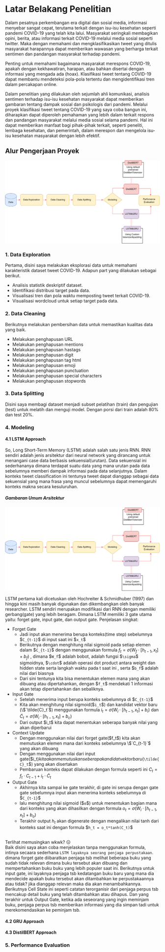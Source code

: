 # **Latar Belakang Penelitian**

Dalam pesatnya perkembangan era digital dan sosial media, informasi menyebar sangat cepat, terutama terkait dengan isu-isu kesehatan seperti pandemi COVID-19 yang telah kita lalui. Masyarakat seringkali membagikan opini, berita, atau informasi terkait COVID-19 melalui media sosial seperti twitter. Maka dengan memahami dan mengklasifikasikan tweet yang ditulis masyarakat harapannya dapat memberikan wawasan yang berharga terkait sentimen dan pandangan masyarakat terhadap pandemi.

Penting untuk memahami bagaimana masyarakat merespons COVID-19, apakah dengan kekhawatiran, harapan, atau bahkan disertai dengan informasi yang mengada ada (hoax). Klasifikasi tweet tentang COVID-19 dapat membantu mendeteksi pola-pola tertentu dan mengidentifikasi tren dalam percakapan online.

Dalam penelitian yang dilakukan oleh sejumlah ahli komunikasi, analisis sentimen terhadap isu-isu kesehatan masyarakat dapat memberikan gambaran tentang dampak sosial dan psikologis dari pandemi. Melalui proyek klasifikasi tweet tentang COVID-19 yang saya coba bangun ini, diharapkan dapat diperoleh pemahaman yang lebih dalam terkait respons dan pandangan masyarakat melalui media sosial selama pandemi. Hal ini dapat memberikan manfaat bagi pihak-pihak terkait, seperti peneliti, lembaga kesehatan, dan pemerintah, dalam merespon dan mengelola isu-isu kesehatan masyarakat dengan lebih efektif.

## **Alur Pengerjaan Proyek**
![Flow Project](https://github.com/RidwendDev/Tweet-Classification-Coronavirus/raw/main/asset/flow-tweet-baru.png) <br>

### 1. Data Exploration

Pertama, disini saya melakukan eksplorasi data untuk memahami karakteristik dataset tweet COVID-19. Adapun part yang dilakukan sebagai berikut.
- Analisis statistik deskriptif dataset.
- Identifikasi distribusi target pada data.
- Visualisasi tren dan pola waktu memposting tweet terkait COVID-19.
- Visualisasi wordcloud untuk setiap target pada data.

### 2. Data Cleaning

Berikutnya melakukan pembersihan data untuk memastikan kualitas data yang baik. 

- Melakukan penghapusan URL
- Melakukan penghapusan mentions
- Melakukan penghapusan hastags
- Melakukan penghapusan digit
- Melakukan penghapusan tag html
- Melakukan penghapusan emoji
- Melakukan penghapusan punctuation
- Melakukan penghapusan special characters
- Melakukan penghapusan stopwords


### 3. Data Splitting

Disini saya membagi dataset menjadi subset pelatihan (train) dan pengujian (test) untuk melatih dan menguji model. Dengan porsi dari train adalah 80% dan test 20%.

### 4. Modeling

#### 4.1 LSTM Approach
So, Long Short-Term Memory (LSTM) adalah salah satu jenis RNN. RNN sendiri adalah jenis arsitektur dari neural network yang dirancang untuk menangani case data berbasis sekuensial(urutan). Data sekuensial ini sederhananya dimana terdapat suatu data yang mana urutan pada data sebelumnya memberi dampak informasi pada data selanjutnya. Dalam konteks tweet classification ini tentunya tweet dapat dianggap sebagai data sekuensial yang mana frasa yang muncul sebelumnya dapat memengaruhi konteks makna secara kesuluruhan.
##### Gambaran Umum Arsitektur
![Architecture LSTM](https://github.com/RidwendDev/Tweet-Classification-Coronavirus/raw/main/asset/flow-tweet-baru.png) <br>

LSTM pertama kali dicetuskan oleh Hochreiter & Schmidhuber (1997) dan hingga kini masih banyak digunakan dan dikembangkan oleh banyak researcher. LSTM sendiri merupakan modifikasi dari RNN dengan memiliki gerbang(gate) yang lebih beragam. Dimana LSTM memiliki 3 gate utama yaitu: forget gate, input gate, dan output gate. Penjelasan singkat:
- Forget Gate <br>
    - Jadi input akan menerima berupa konteks(time step) sebelumnya  \$`C_{t-1}`$ di input saat ini \$`x_t`$ 
    - Berikutnya dengan menghitung nilai sigmoid pada setiap elemen dalam \$`C_{t-1}`$ dengan menggunakan formula $f_t=\sigma\left(W_f \cdot\left[h_{t-1}, x_t\right]+b_f\right)$ , dimana \$`W_f`$ adalah bobot, adalah fungsi \$`\sigma`$ sigmoidnya, \$`\cdot`$ adalah operasi dot product antara weight dan hidden state serta langkah waktu pada t saat ini , serta  \$`b_f`$ adalah nilai dari  biasnya
    - Dari sini tentunya kita bisa menentukan elemen mana yang akan dibuang atau dipertahankan, dengan \$`f_t`$ mendekati 1 informasi akan tetap dipertahankan dan sebaliknya.
- Input Gate <br>
    - Setelah menerima input berupa konteks sebelumnya di \$`C_{t-1}`$
    - Kita akan menghitung nilai sigmoid(\$`i_t`$) dan kandidat vektor baru (\$`\tilde{C}_t`$) menggunakan formula $i_t=\sigma\left(W_i \cdot\left[h_{t-1}, x_t\right]+b_i\right)$ dan
      $`\tilde{C}_t=\sigma\left(W_i \cdot\left[h_{t-1}, x_t\right]+b_c\right)`$
    - Dari output \$i_t$ kita dapat menentukan seberapa banyak nilai yang akan diperbarui
- Context Update <br>
    - Dengan menggunakan nilai dari forget gate(\$f_t$) kita akan memutuskan elemen mana dari konteks sebelumnya \$`C_{t-1}`$ yang akan dibuang
    - Dengan menggunakan nilai dari input gate(\$i_t$) kita akan memutuskan seberapa kandidat vektor baru($`\tilde{C}_t`$) yang akan disertakan  
    - Pembaruan konteks dapat dilakukan dengan formula seperti ini $C_t=f_t \cdot C_{t-1}+i_t \cdot \tilde{C}_t$
- Output Gate <br>
    - Akhirnya kita sampai ke gate terakhir, di gate ini serupa dengan gate gate sebelumnya input akan menerima konteks sebelumnya  di \$`C_{t-1}`$
    - lalu menghitung nilai sigmoid (\$`o`$) untuk menentukan bagian mana dari konteks yang akan dihasilkan dengan formula $o_t=\sigma\left(W_i \cdot\left[h_{t-1}, x_t\right]+b_o\right)$
    - Terakhir output $`h_t`$ akan digenerate dengan mengalikan nilai tanh dari konteks saat ini dengan formula \$`h_t = o_t*tanh(C_t)`$

<br>Terlihat memusingkan wkwk? 😖 <br>
Baik disini saya akan coba menjelaskan tanpa menggunakan formula, intinya secaara sederhana `LSTM layaknya seorang penjaga perpustakaan`. dimana forget gate diibaratkan penjaga tsb melihat beberapa buku yang sudah tidak relevan dimana buku tersebut akan dibuang dan mempertahankan buku buku yang lebih populer saat ini. Berikutnya untuk input gate, ini layaknya penjaga tsb kedatangan buku baru yang mana dia mendecide apakah buku tersebut akan ditambahkan ke perpustakaannya atau tidak? jika dianggap relevan maka dia akan menambahkannya. Berikutnya Cell State ini seperti catatan terorganisir dari penjaga perpus tsb mencakup detail buku yang telah ditambahkan atau dihapus. Dan yang terakhir untuk Output Gate, ketika ada seseorang yang ingin meminjam buku, penjaga perpus tsb memberikan informasi yang dia simpan tadi untuk merekomendasikan ke peminjam tsb.  
#### 4.2 GRU Approach


  
#### 4.3 DistilBERT Approach



### 5. Performance Evaluation




